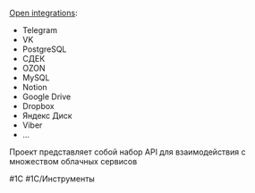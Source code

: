 
[Open integrations](https://github.com/Bayselonarrend/OpenIntegrations):
- Telegram
- VK
- PostgreSQL
- СДЕК
- OZON
- MySQL
- Notion
- Google Drive
- Dropbox
- Яндекс Диск
- Viber
- ...

Проект представляет собой набор API для взаимодействия с множеством облачных сервисов

#1С #1С/Инструменты
